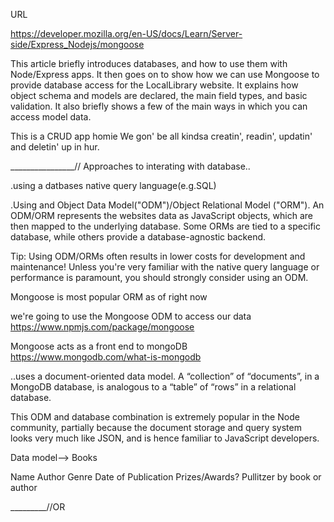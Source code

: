 URL 

https://developer.mozilla.org/en-US/docs/Learn/Server-side/Express_Nodejs/mongoose

This article briefly introduces databases, and how to use them with Node/Express apps. It then goes on to show how we can use Mongoose to provide database access for the LocalLibrary website. It explains how object schema and models are declared, the main field types, and basic validation. It also briefly shows a few of the main ways in which you can access model data.

This is a CRUD app homie 
We gon' be all kindsa creatin', readin', updatin' and deletin' up in hur.

________________//
Approaches to interating with database.. 

.using a datbases native query language(e.g.SQL)

.Using and Object Data Model("ODM")/Object Relational Model ("ORM"). An ODM/ORM represents the websites data as JavaScript objects, which are then mapped to the underlying database. Some ORMs are tied to a specific database, while others provide a database-agnostic backend. 


Tip:  Using ODM/ORMs often results in lower costs for development and maintenance! Unless you're very familiar with the native query language or performance is paramount, you should strongly consider using an ODM.

Mongoose is most popular ORM as of right now
 
we're going to use the Mongoose ODM to access our data 
https://www.npmjs.com/package/mongoose

Mongoose acts as a front end to mongoDB 
https://www.mongodb.com/what-is-mongodb

..uses a document-oriented data model. A “collection” of “documents”, in a MongoDB database, is analogous to a “table” of “rows” in a relational database.

This ODM and database combination is extremely popular in the Node community, partially because the document storage and query system looks very much like JSON, and is hence familiar to JavaScript developers.

Data model--> Books

Name
Author
Genre
Date of Publication 
Prizes/Awards? Pullitzer by book or author 

_________//OR



